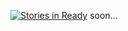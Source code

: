 [![Stories in Ready](https://badge.waffle.io/itcase/sqlalchemy_mptt.png?label=ready&title=Ready)](https://waffle.io/itcase/sqlalchemy_mptt)
soon...
